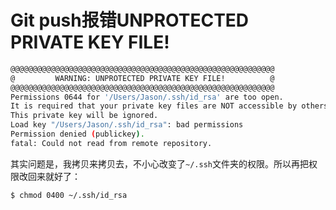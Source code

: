 # Git push报错UNPROTECTED PRIVATE KEY FILE!

```sh
@@@@@@@@@@@@@@@@@@@@@@@@@@@@@@@@@@@@@@@@@@@@@@@@@@@@@@@@@@@
@         WARNING: UNPROTECTED PRIVATE KEY FILE!          @
@@@@@@@@@@@@@@@@@@@@@@@@@@@@@@@@@@@@@@@@@@@@@@@@@@@@@@@@@@@
Permissions 0644 for '/Users/Jason/.ssh/id_rsa' are too open.
It is required that your private key files are NOT accessible by others.
This private key will be ignored.
Load key "/Users/Jason/.ssh/id_rsa": bad permissions
Permission denied (publickey).
fatal: Could not read from remote repository.
```

其实问题是，我拷贝来拷贝去，不小心改变了`~/.ssh`文件夹的权限。所以再把权限改回来就好了：
```sh
$ chmod 0400 ~/.ssh/id_rsa 
```


